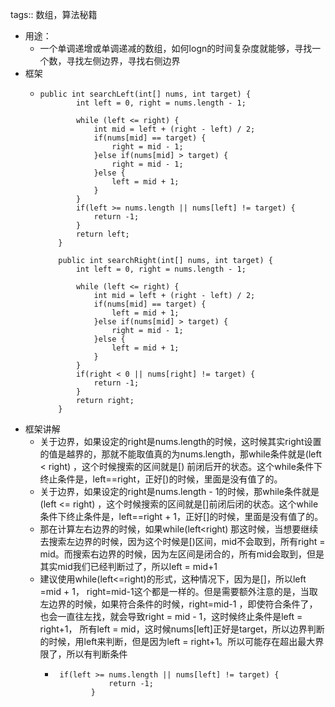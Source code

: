 tags:: 数组，算法秘籍

- 用途：
	- 一个单调递增或单调递减的数组，如何logn的时间复杂度就能够，寻找一个数，寻找左侧边界，寻找右侧边界
- 框架
	- ```
	  public int searchLeft(int[] nums, int target) {
	          int left = 0, right = nums.length - 1;
	  
	          while (left <= right) {
	              int mid = left + (right - left) / 2;
	              if(nums[mid] == target) {
	                  right = mid - 1;
	              }else if(nums[mid] > target) {
	                  right = mid - 1;
	              }else {
	                  left = mid + 1;
	              }
	          }
	          if(left >= nums.length || nums[left] != target) {
	              return -1;
	          }
	          return left;
	      }
	  
	      public int searchRight(int[] nums, int target) {
	          int left = 0, right = nums.length - 1;
	  
	          while (left <= right) {
	              int mid = left + (right - left) / 2;
	              if(nums[mid] == target) {
	                  left = mid + 1;
	              }else if(nums[mid] > target) {
	                  right = mid - 1;
	              }else {
	                  left = mid + 1;
	              }
	          }
	          if(right < 0 || nums[right] != target) {
	              return -1;
	          }
	          return right;
	      }
	  ````
- 框架讲解
	- 关于边界，如果设定的right是nums.length的时候，这时候其实right设置的值是越界的，那就不能取值真的为nums.length，那while条件就是(left < right) ，这个时候搜索的区间就是[) 前闭后开的状态。这个while条件下终止条件是，left==right，正好[)的时候，里面是没有值了的。
	- 关于边界，如果设定的right是nums.length - 1的时候，那while条件就是(left <= right) ，这个时候搜索的区间就是[]前闭后闭的状态。这个while条件下终止条件是，left==right + 1，正好[]的时候，里面是没有值了的。
	- 那在计算左右边界的时候，如果while(left<right) 那这时候，当想要继续去搜索左边界的时候，因为这个时候是[)区间，mid不会取到，所有right = mid。而搜索右边界的时候，因为左区间是闭合的，所有mid会取到，但是其实mid我们已经判断过了，所以left = mid+1
	- 建议使用while(left<=right)的形式，这种情况下，因为是[]，所以left =mid + 1， right=mid-1这个都是一样的。但是需要额外注意的是，当取左边界的时候，如果符合条件的时候，right=mid-1 ，即使符合条件了，也会一直往左找，就会导致right = mid - 1，这时候终止条件是left = right+1， 所有left = mid，这时候nums[left]正好是target，所以边界判断的时候，用left来判断，但是因为left = right+1。所以可能存在超出最大界限了，所以有判断条件
		- ```
		   if(left >= nums.length || nums[left] != target) {
		              return -1;
		          }
		  ```